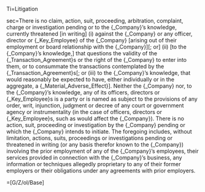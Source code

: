 Ti=Litigation

sec=There is no claim, action, suit, proceeding, arbitration, complaint, charge or investigation  pending or to the {_Company}’s knowledge, currently threatened [in writing] (i) against the {_Company} or any officer, director or {_Key_Employee} of the {_Company} [arising out of their employment or board relationship with the {_Company}][; or] (ii) [to the {_Company}’s knowledge,] that questions the validity of the {_Transaction_Agreement}s or the right of the {_Company} to enter into them, or to consummate the transactions contemplated by the {_Transaction_Agreement}s[; or (iii) to the {_Company}’s knowledge, that would reasonably be expected to have, either individually or in the aggregate, a {_Material_Adverse_Effect}]. Neither the {_Company} nor, to the {_Company}’s knowledge, any of its officers, directors or {_Key_Employee}s is a party or is named as subject to the provisions of any order, writ, injunction, judgment or decree of any court or government agency or instrumentality (in the case of officers, directors or {_Key_Employee}s, such as would affect the {_Company}). There is no action, suit, proceeding or investigation by the {_Company} pending or which the {_Company} intends to initiate. The foregoing includes, without limitation, actions, suits, proceedings or investigations pending or threatened in writing (or any basis therefor known to the {_Company}) involving the prior employment of any of the {_Company}’s employees, their services provided in connection with the {_Company}’s business, any information or techniques allegedly proprietary to any of their former employers or their obligations under any agreements with prior employers.

=[G/Z/ol/Base]
